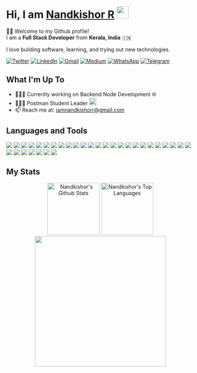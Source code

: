 <div align="left">
    <h1>Hi, I am <a href="#" target="_blank">Nandkishor R</a> <img src="https://media.giphy.com/media/hvRJCLFzcasrR4ia7z/giphy.gif" width="32"></h1>
    <p>🙏🏻 Welcome to my Github profile!<br />I am a <b>Full Stack Developer</b> from <b>Kerala, India</b> 🇮🇳</p>
    <p>I love building software, learning, and trying out new technologies.</p>
    <div>
        <a href="https://twitter.com/Nandkishor_r_" target="_blank"><img alt="Twitter" src="https://img.shields.io/badge/twitter-%231DA1F2.svg?&style=for-the-badge&logo=twitter&logoColor=white" /></a>
        <a href="https://www.linkedin.com/in/nandkishorr" target="_blank"><img alt="LinkedIn" src="https://img.shields.io/badge/linkedin-%230077B5.svg?&style=for-the-badge&logo=linkedin&logoColor=white" /></a>
        <a href="mailto:iamnandkishorr@gmail.com" target="_blank"><img alt="Gmail" src="https://img.shields.io/badge/-Gmail-D14836?style=for-the-badge&logo=Gmail&logoColor=white" /></a>
        <a href="https://medium.com/@iamnandkishorr" target="_blank"><img alt="Medium" src="https://img.shields.io/badge/medium-%2312100E.svg?&style=for-the-badge&logo=medium&logoColor=white" /></a>
        <a href="https://wa.me/919447351280/" target="_blank"><img alt="WhatsApp" src="https://img.shields.io/badge/WhatsApp-25D366?style=for-the-badge&logo=whatsapp&logoColor=white" /></a>
        <a href="https://t.me/nandkishor_r"><img alt="Telegram" src="https://img.shields.io/badge/telegram-%232CA5E0.svg?&style=for-the-badge&logo=telegram&logoColor=white"></a>
    </div>
    <h2>What I'm Up To</h2>
    <ul>
        <li>👨🏻‍💻 Currently working on Backend Node Development 🌐</li>
        <li>👨🏻‍💻 Postman Student Leader <img src="https://github.com/nandkishorr/nandkishorr/assets/96693626/e05f3a88-57c3-44b6-9001-3666b989df4e" width="20"/></li>
        <li>📫 Reach me at: <a href="mailto:iamnandkishorr@gmail.com" target="_blank">iamnandkishorr@gmail.com</a></li>
    </ul>
    <h2>Languages and Tools</h2>
    <div>
        <img src="https://img.shields.io/badge/javascript-%23323330.svg?&style=for-the-badge&logo=javascript&logoColor=%23F7DF1E"/>
        <img src="https://img.shields.io/badge/TypeScript-007ACC?style=for-the-badge&logo=typescript&logoColor=white"/>
        <img src="https://img.shields.io/badge/Python-FFD43B?style=for-the-badge&logo=python&logoColor=darkgreen"/>
        <img src="https://img.shields.io/badge/java-%23ED8B00.svg?&style=for-the-badge&logo=java&logoColor=white"/>
        <img src="https://img.shields.io/badge/c-%2300599C.svg?&style=for-the-badge&logo=c&logoColor=white"/>
        <img src="https://img.shields.io/badge/html5-%23E34F26.svg?&style=for-the-badge&logo=html5&logoColor=white"/>
        <img src="https://img.shields.io/badge/css3-%231572B6.svg?&style=for-the-badge&logo=css3&logoColor=white"/>
        <img src="https://img.shields.io/badge/git-%23F05033.svg?&style=for-the-badge&logo=git&logoColor=white"/>
        <img src="https://img.shields.io/badge/github-%23121011.svg?&style=for-the-badge&logo=github&logoColor=white"/>
        <img src="https://img.shields.io/badge/node.js-%2343853D.svg?&style=for-the-badge&logo=node.js&logoColor=white"/>
        <img src="https://img.shields.io/badge/Express.js-000000?style=for-the-badge&logo=express&logoColor=white"/>
        <img src="https://img.shields.io/badge/Postman-FF6C37?style=for-the-badge&logo=Postman&logoColor=white"/>
        <img src="https://img.shields.io/badge/MongoDB-4EA94B?style=for-the-badge&logo=mongodb&logoColor=white"/>
        <img src="https://img.shields.io/badge/markdown-%23000000.svg?&style=for-the-badge&logo=markdown&logoColor=white"/>
        <img src="https://img.shields.io/badge/React-20232A?style=for-the-badge&logo=react&logoColor=61DAFB"/>
        <img src="https://img.shields.io/badge/Netlify-00C7B7?style=for-the-badge&logo=netlify&logoColor=white"/>
        <img src="https://img.shields.io/badge/next.js-000000?style=for-the-badge&logo=nextdotjs&logoColor=white"/>
        <img src="https://img.shields.io/badge/Google_Cloud-4285F4?style=for-the-badge&logo=google-cloud&logoColor=white"/>
        <img src="https://img.shields.io/badge/Bootstrap-563D7C?style=for-the-badge&logo=bootstrap&logoColor=white"/>
        <img src="https://img.shields.io/badge/Tailwind_CSS-38B2AC?style=for-the-badge&logo=tailwind-css&logoColor=white"/>
        <img src="https://img.shields.io/badge/MySQL-00000F?style=for-the-badge&logo=mysql&logoColor=white"/>
        <img src="https://img.shields.io/badge/npm-CB3837?style=for-the-badge&logo=npm&logoColor=white"/>
        <img src="https://img.shields.io/badge/Yarn-2C8EBB?style=for-the-badge&logo=yarn&logoColor=white"/>
        <img src="https://img.shields.io/badge/Amazon_AWS-232F3E?style=for-the-badge&logo=amazon-aws&logoColor=white"/>
        <img src="https://img.shields.io/badge/Vercel-000000?style=for-the-badge&logo=vercel&logoColor=white"/>
        <img src="https://img.shields.io/badge/Heroku-430098?style=for-the-badge&logo=heroku&logoColor=white"/>
        <img src="https://img.shields.io/badge/Brave-FF1B2D?style=for-the-badge&logo=Brave&logoColor=white"/>
        <img src="https://img.shields.io/badge/Visual_Studio_Code-0078D4?style=for-the-badge&logo=visual%20studio%20code&logoColor=white"/>
        <img src="https://img.shields.io/badge/Visual_Studio-5C2D91?style=for-the-badge&logo=visual%20studio&logoColor=white"/>
        <img src="https://img.shields.io/badge/sublime_text-%23575757.svg?&style=for-the-badge&logo=sublime-text&logoColor=important"/> 
        <img src="https://img.shields.io/badge/Figma-F24E1E?style=for-the-badge&logo=figma&logoColor=white"/>
        <img src="https://img.shields.io/badge/Canva-%2300C4CC.svg?&style=for-the-badge&logo=Canva&logoColor=white"/>
    </div>
<h2>My Stats</h2>
<div align="center">
    <img height="140" alt="Nandkishor's Github Stats" src="https://github-readme-stats.vercel.app/api?username=nandkishorr&show_icons=true&hide_border=true&theme=dark&count_private=true" />
    <img alt="Nandkishor's Top Languages" height="140" src="https://github-readme-stats.vercel.app/api/top-langs/?username=nandkishorr&hide=assembly&layout=compact&theme=dark" />
    <img width="350" src="https://github-readme-streak-stats.herokuapp.com/?user=nandkishorr"/>
</div>

